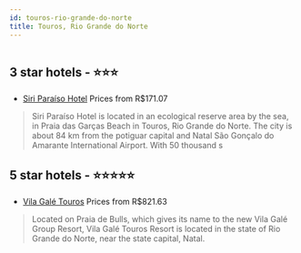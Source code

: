 ```yaml
---
id: touros-rio-grande-do-norte
title: Touros, Rio Grande do Norte
---
```


<center><img src="https://novo-hu.s3.amazonaws.com/reservas/ota/prod/hotel/519168/295937_20190625180656.jpg" alt="" /></center>


##  3 star hotels - ⭐️⭐️⭐️

-    [Siri Paraíso Hotel](https://us.hurb.com/hotels/touros/siri-paraiso-hotel-OMN-7587?cmp=18055) Prices from R$171.07
   > Siri Paraíso Hotel is located in an ecological reserve area by the sea, in Praia das Garças Beach in Touros, Rio Grande do Norte. The city is about 84 km from the potiguar capital and Natal São Gonçalo do Amarante International Airport.With 50 thousand s

##  5 star hotels - ⭐️⭐️⭐️⭐️⭐️

-    [Vila Galé Touros](https://us.hurb.com/hotels/touros/vila-gale-touros-OMN-5882?cmp=18055) Prices from R$821.63
   > Located on Praia de Bulls, which gives its name to the new Vila Galé Group Resort, Vila Galé Touros Resort is located in the state of Rio Grande do Norte, near the state capital, Natal.
